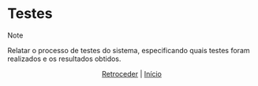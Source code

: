 # Testes

>[!NOTE]
> Relatar o processo de testes do sistema, especificando quais testes foram realizados e os resultados obtidos.

<div align="center">

[Retroceder](implementacao.md) | [Início](README.md)

</div>